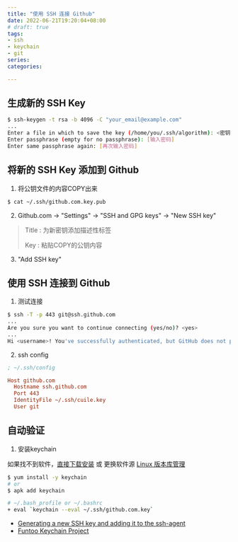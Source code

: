 ```yaml
---
title: "使用 SSH 连接 Github"
date: 2022-06-21T19:20:04+08:00
# draft: true
tags:
- ssh
- keychain
- git
series:
categories:

---
```


## 生成新的 SSH Key

```bash
$ ssh-keygen -t rsa -b 4096 -C "your_email@example.com"
...
Enter a file in which to save the key (/home/you/.ssh/algorithm): <密钥文件名>
Enter passphrase (empty for no passphrase): [输入密码]
Enter same passphrase again: [再次输入密码]
```

## 将新的 SSH Key 添加到 Github

1. 将公钥文件的内容COPY出来

```bash
$ cat ~/.ssh/github.com.key.pub
```

2. Github.com -> "Settings" -> "SSH and GPG keys" -> "New SSH key"

> Title : 为新密钥添加描述性标签
>
> Key : 粘贴COPY的公钥内容

3. "Add SSH key"

## 使用 SSH 连接到 Github

1. 测试连接
```bash
$ ssh -T -p 443 git@ssh.github.com
...
Are you sure you want to continue connecting (yes/no)? <yes>
...
Hi <username>! You've successfully authenticated, but GitHub does not provide shell access.
```

2. ssh config
```ini
; ~/.ssh/config

Host github.com
  Hostname ssh.github.com
  Port 443
  IdentityFile ~/.ssh/cuile.key
  User git
```

## 自动验证

1. 安装keychain

如果找不到软件，[直接下载安装](https://crpm.cn/keychain-2-8-5-1-el7-noarch-rpm/) 或 更换软件源 [Linux 版本库管理](../linux/Linux_repo_Manual.md)
```bash
$ yum install -y keychain
# or
$ apk add keychain

# ~/.bash_profile or ~/.bashrc
+ eval `keychain --eval ~/.ssh/github.com.key`
```

- [Generating a new SSH key and adding it to the ssh-agent](https://docs.github.com/cn/github-ae@latest/authentication/connecting-to-github-with-ssh/generating-a-new-ssh-key-and-adding-it-to-the-ssh-agent)
- [Funtoo Keychain Project](https://www.funtoo.org/Funtoo:Keychain)
